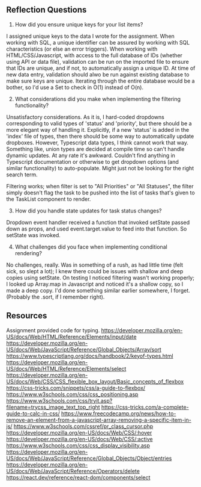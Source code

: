 ## Reflection Questions

1.  How did you ensure unique keys for your list items?

I assigned unique keys to the data I wrote for the assignment.  When working with SQL, a unique identifier can be assured by working with SQL characteristics (or else an error triggers).  When working with HTML/CSS/Javascript, with access to the full database of IDs (whether using API or data file), validation can be run on the imported file to ensure that IDs are unique, and if not, to automatically assign a unique ID.  At time of new data entry, validation should alwo be run against existing database to make sure keys are unique.  Iterating through the entire database would be a bother, so I'd use a Set to check in O(1) instead of O(n).

2.  What considerations did you make when implementing the filtering functionality?

Unsatisfactory considerations.  As it is, I hard-coded dropdowns corresponding to valid types of 'status' and 'priority', but there should be a more elegant way of handling it.  Explicitly, if a new 'status' is added in the 'index' file of types, then there should be some way to automatically update dropboxes.  However, Typescript data types, I think cannot work that way.  Something like, union types are decided at compile time so can't handle dynamic updates.  At any rate it's awkward.  Couldn't find anything in Typescript documentation or otherwise to get dropdown options (and similar functionality) to auto-populate.  Might just not be looking for the right search term.

Filtering works; when filter is set to "All Priorities" or "All Statuses", the filter simply doesn't flag the task to be pushed into the list of tasks that's given to the TaskList component to render.

3.  How did you handle state updates for task status changes?

Dropdown event handler received a function that invoked setState passed down as props, and used event.target.value to feed into that function.  So setState was invoked.

4.  What challenges did you face when implementing conditional rendering?

No challenges, really.  Was in something of a rush, as had little time (felt sick, so slept a lot); I knew there could be issues with shallow and deep copies using setState.  On testing I noticed filtering wasn't working properly; I looked up Array.map in Javascript and noticed it's a shallow copy, so I made a deep copy.  I'd done something similar earlier somewhere, I forget.  (Probably the .sort, if I remember right).

## Resources

Assignment provided code for typing.
https://developer.mozilla.org/en-US/docs/Web/HTML/Reference/Elements/input/date
https://developer.mozilla.org/en-US/docs/Web/JavaScript/Reference/Global_Objects/Array/sort
https://www.typescriptlang.org/docs/handbook/2/keyof-types.html
https://developer.mozilla.org/en-US/docs/Web/HTML/Reference/Elements/select
https://developer.mozilla.org/en-US/docs/Web/CSS/CSS_flexible_box_layout/Basic_concepts_of_flexbox
https://css-tricks.com/snippets/css/a-guide-to-flexbox/
https://www.w3schools.com/css/css_positioning.asp
https://www.w3schools.com/css/tryit.asp?filename=trycss_image_text_top_right
https://css-tricks.com/a-complete-guide-to-calc-in-css/
https://www.freecodecamp.org/news/how-to-remove-an-element-from-a-javascript-array-removing-a-specific-item-in-js/
https://www.w3schools.com/cssref/pr_class_cursor.php
https://developer.mozilla.org/en-US/docs/Web/CSS/:hover
https://developer.mozilla.org/en-US/docs/Web/CSS/:active
https://www.w3schools.com/css/css_display_visibility.asp
https://developer.mozilla.org/en-US/docs/Web/JavaScript/Reference/Global_Objects/Object/entries
https://developer.mozilla.org/en-US/docs/Web/JavaScript/Reference/Operators/delete
https://react.dev/reference/react-dom/components/select